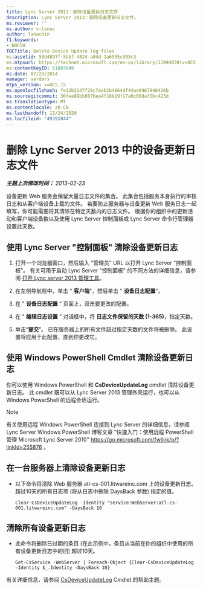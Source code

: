 ```yaml
---
title: Lync Server 2013：删除设备更新日志文件
description: Lync Server 2013：删除设备更新日志文件。
ms.reviewer: ''
ms.author: v-lanac
author: lanachin
f1.keywords:
- NOCSH
TOCTitle: Delete Device Update log files
ms:assetid: 58d4097f-5bbf-4824-a04d-2a6555cd93c3
ms:mtpsurl: https://technet.microsoft.com/en-us/library/JJ994039(v=OCS.15)
ms:contentKeyID: 51803949
ms.date: 07/23/2014
manager: serdars
mtps_version: v=OCS.15
ms.openlocfilehash: fe32b3147f28c7eab1b4864df44ae0967848426b
ms.sourcegitcommit: 36fee89bb887bea4f18b19f17a8c69daf5bc423d
ms.translationtype: MT
ms.contentlocale: zh-CN
ms.lasthandoff: 11/24/2020
ms.locfileid: "49391844"
---
```

# <a name="delete-device-update-log-files-in-lync-server-2013"></a>删除 Lync Server 2013 中的设备更新日志文件

<div data-xmlns="http://www.w3.org/1999/xhtml">

<div class="topic" data-xmlns="http://www.w3.org/1999/xhtml" data-msxsl="urn:schemas-microsoft-com:xslt" data-cs="https://msdn.microsoft.com/">

<div data-asp="https://msdn2.microsoft.com/asp">



</div>

<div id="mainSection">

<div id="mainBody">

<span> </span>

_**主题上次修改时间：** 2013-02-23_

设备更新 Web 服务会保留大量日志文件的集合。 此集合包括服务本身执行的审核日志和从客户端设备上载的文件。 若要防止服务器与设备更新 Web 服务日志一起填写，你可能需要将其清除在特定天数内的日志文件。 根据你的组织中的更新活动和客户端设备数以及使用 Lync Server 控制面板或 Lync Server 命令行管理器设置此天数。

<div>

## <a name="to-clear-the-device-update-log-by-using-lync-server-control-panel"></a>使用 Lync Server "控制面板" 清除设备更新日志

1.  打开一个浏览器窗口，然后输入 "管理员" URL 以打开 Lync Server "控制面板"。 有关可用于启动 Lync Server "控制面板" 的不同方法的详细信息，请参阅 [打开 Lync server 2013 管理工具](lync-server-2013-open-lync-server-administrative-tools.md)。

2.  在左侧导航栏中，单击 " **客户端**"，然后单击 " **设备日志配置**"。

3.  在 " **设备日志配置** " 页面上，双击要更改的配置。

4.  在 " **编辑日志设置** " 对话框中，将 **日志文件保留的天数 (1-365)**，指定天数。

5.  单击“**提交**”。 已在服务器上的所有文件超过指定天数的文件将被删除。 此设置将应用于此配置，直到你更改它。

</div>

<div>

## <a name="clearing-the-device-update-log-by-using-the-windows-powershell-cmdlets"></a>使用 Windows PowerShell Cmdlet 清除设备更新日志

你可以使用 Windows PowerShell 和 **CsDeviceUpdateLog** cmdlet 清除设备更新日志。 此 cmdlet 既可以从 Lync Server 2013 管理外壳运行，也可以从 Windows PowerShell 的远程会话运行。

<div>


> [!NOTE]  
> 有关使用远程 Windows PowerShell 连接到 Lync Server 的详细信息，请参阅 Lync Server Windows PowerShell 博客文章 "快速入门：使用远程 PowerShell 管理 Microsoft Lync Server 2010" <A href="https://go.microsoft.com/fwlink/p/?linkid=255876">https://go.microsoft.com/fwlink/p/?linkId=255876</A> 。



</div>

<div>

## <a name="to-clear-device-update-logs-on-one-server"></a>在一台服务器上清除设备更新日志

  - 以下命令将清除 Web 服务器 atl-cs-001.litwareinc.com 上的设备更新日志。 超过10天的所有日志项 (将从日志中删除 DaysBack 参数) 指定的值。
    
        Clear-CsDeviceUpdateLog -Identity "service:WebServer:atl-cs-001.litwareinc.com" -DaysBack 10

</div>

<div>

## <a name="to-clear-all-device-update-logs"></a>清除所有设备更新日志

  - 此命令将删除已过期的条目 (在此示例中，条目从当前在你的组织中使用的所有设备更新日志中的旧) 超过10天。
    
        Get-CsService -WebServer | Foreach-Object {Clear-CsDeviceUpdateLog -Identity $_.Identity -DaysBack 10}

</div>

有关详细信息，请参阅 [CsDeviceUpdateLog](https://docs.microsoft.com/powershell/module/skype/Clear-CsDeviceUpdateLog) Cmdlet 的帮助主题。

</div>

</div>

<span> </span>

</div>

</div>

</div>

